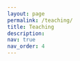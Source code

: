 ```yaml
---
layout: page
permalink: /teaching/
title: Teaching
description: 
nav: true
nav_order: 4
---
```


<!--For now, this page is assumed to be a static description of your courses. You can convert it to a collection similar to `_projects/` so that you can have a dedicated page for each course.-->

<!--Organize your courses by years, topics, or universities, however you like!-->